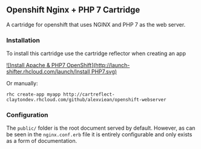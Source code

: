 ## Openshift Nginx + PHP 7 Cartridge

A cartridge for openshift that uses NGINX and PHP 7 as the web server.


### Installation

To install this cartridge use the cartridge reflector when creating an app

[![Install Apache & PHP7 OpenShift](http://launch-shifter.rhcloud.com/launch/Install PHP7.svg)](https://openshift.redhat.com/app/console/application_type/custom?&cartridges[]=diy-0.1&initial_git_url=https://github.com/alexviean/openshift-webserver.git&name=php)

Or manually:

	rhc create-app myapp http://cartreflect-claytondev.rhcloud.com/github/alexviean/openshift-webserver
	
### Configuration

The <code>public/</code> folder is the root document served by default. However, as can be seen in the <code>nginx.conf.erb</code> file it
is entirely configurable and only exists as a form of documentation.